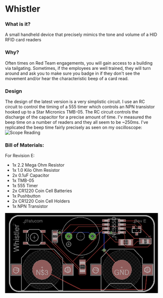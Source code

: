 

# Whistler
### What is it?
A small handheld device that precisely mimics the tone and volume of a HID RFID card readers
### Why?
Often times on Red Team engagements, you will gain access to a building via tailgating. Sometimes, if the employees are well trained, they will turn around and ask you to make sure you badge in if they don't see the movement and/or hear the characteristic beep of a card read.
### Design
The design of the latest version is a very simplistic circuit. I use an RC circuit to control the timing of a 555 timer which controls an NPN transistor hooked up to a Star Micronics TMB-05. The RC circuit controls the discharge of the capacitor for a precise amount of time. I'v measured the beep time on a number of readers and they all seem to be ~250ms. I've replicated the beep time fairly precisely as seen on my oscilloscope:
![Scope Reading](https://github.com/atucom/Whistler/blob/master/Scope_timing.png)

### Bill of Materials:
For Revision E:
* 1x 2.2 Mega Ohm Resistor
* 1x 1.0 Kilo Ohm Resistor
* 2x 0.1uF Capacitor
* 1x TMB-05
* 1x 555 Timer
* 2x CR1220 Coin Cell Batteries
* 1x Pushbutton
* 2x CR1220 Coin Cell Holders
* 1x NPN Transistor

![Board Layout](https://github.com/atucom/Whistler/blob/master/Board_layout_RevE.png)